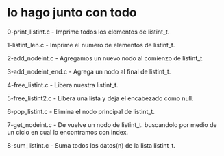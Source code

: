 # lo hago junto con todo

0-print_listint.c - Imprime todos los elementos de listint_t.

1-listint_len.c - Imprime el numero de elementos de listint_t.

2-add_nodeint.c - Agregamos un nuevo nodo al comienzo de listint_t.

3-add_nodeint_end.c - Agrega un nodo al final de listint_t.

 4-free_listint.c - Libera nuestra listint_t.

5-free_listint2.c - Libera una lista y deja el encabezado como null.

6-pop_listint.c - Elimina el nodo principal de listint_t.

7-get_nodeint.c -  De vuelve un nodo de listint_t. buscandolo por medio de un ciclo en cual lo encontramos con index.

8-sum_listint.c - Suma todos los datos(n) de la lista listint_t.